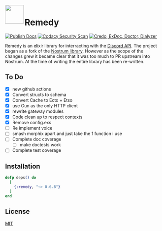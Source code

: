 <img align="left" width="60" height="60" src="https://raw.githubusercontent.com/bdanklin/remedy/master/remedy.png">

# Remedy

[![Publish Docs](https://github.com/bdanklin/remedy/actions/workflows/docs.yml/badge.svg)](https://github.com/bdanklin/remedy/actions/workflows/docs.yml) [![Codacy Security Scan](https://github.com/bdanklin/remedy/actions/workflows/codacy-analysis.yml/badge.svg)](https://github.com/bdanklin/remedy/actions/workflows/codacy-analysis.yml) [![Credo, ExDoc, Doctor, Dialyzer](https://github.com/bdanklin/remedy/actions/workflows/ex_check.yml/badge.svg)](https://github.com/bdanklin/remedy/actions/workflows/ex_check.yml)

Remedy is an elixir library for interracting with the [Discord API](https://discord.com/developers/docs/intro). The project began as a fork of the [Nostrum library](https://github.com/kraigie/nostrum). However as the scope of the changes grew it became clear that it was too much to PR upstream into Nostrum. At the time of writing the entire library has been re-written.

## To Do

- [x] new github actions
- [x] Convert structs to schema
- [x] Convert Cache to Ecto + Etso
- [x] use Gun as the only HTTP client
- [x] rewrite gateway modules
- [x] Code clean up to respect contexts
- [x] Remove config.exs
- [ ] Re implement voice
- [ ] smash morphix apart and just take the 1 function i use
- [ ] Complete doc coverage
  - [ ] make doctests work
- [ ] Complete test coverage

## Installation

```elixir
defp deps() do
  [
    {:remedy, "~> 0.6.8"}
  ]
end
```

## License
[MIT](https://opensource.org/licenses/MIT)
